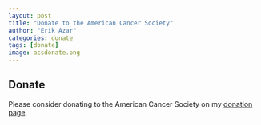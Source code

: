 ```yaml
---
layout: post
title: "Donate to the American Cancer Society"
author: "Erik Azar"
categories: donate
tags: [donate]
image: acsdonate.png
---
```


## Donate

Please consider donating to the American Cancer Society on my [donation page](https://bealungsaver.funraise.org/fundraiser/erik-azar).
